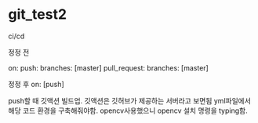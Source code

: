 # git_test2
ci/cd

정정 전

on:
  push:
    branches: [master]
  pull_request:
    branches: [master]
    
    
정정 후
on: [push]

push할 때 깃액션 빌드업.
깃액션은 깃허브가 제공하는 서버라고 보면됨
yml파일에서 해당 코드 환경을 구축해줘야함.
opencv사용했으니 opencv 설치 명령을 typing함.
